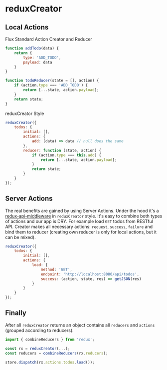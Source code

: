 # reduxCreator

## Local Actions
Flux Standard Action Creator and Reducer

```javascript
function addTodo(data) {
    return {
        type: 'ADD_TODO',
        payload: data
    }
}

function todoReducer(state = [], action) {
    if (action.type === 'ADD_TODO') {
        return [...state, action.payload];
    }
    return state;
}
```

reduxCreator Style

```javascript
reduxCreator({
    todos: {
        initial: [],
        actions: {
            add: (data) => data // null does the same
        },
        reducer: function (state, action) {
            if (action.type === this.add) {
                return [...state, action.payload];
            }
            return state;
        }
    }
});
```

## Server Actions
The real benefits are gained by using Server Actions. Under the hood it's a [redux-api-middleware](https://github.com/agraboso/redux-api-middleware) in `reduxCreator` style. It's easy to combine both types of actions and our app is DRY. For example load `GET` todos from RESTful API. Creator makes all necessary actions: `request`, `success`, `failure` and bind them to reducer (creating own reducer is only for local actions, but it can be mixed).

```javascript
reduxCreator({
    todos: {
        initial: [],
        actions: {
            load: {
                method: 'GET',
                endpoint: 'http://localhost:8080/api/todos',
                success: (action, state, res) => getJSON(res)
            }
        }
    }
});
```

## Finally
After all `reduxCreator` returns an object contains all `reducers` and `actions` (grouped according to reducers).

```javascript
import { combineReducers } from 'redux';

const rx = reduxCreator(...);
const reducers = combineReducers(rx.reducers);

store.dispatch(rx.actions.todos.load());
```
